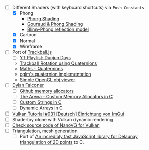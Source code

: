 - [ ] Different Shaders (with keyboard shortcuts) via `Push Constants`
  - [x] Phong
    - [Phong Shading](https://www.cs.toronto.edu/~jacobson/phong-demo/)
    - [Gouraud & Phong Shading](https://github.com/ruange/Gouraud-Shading-and-Phong-Shading)
    - [Blinn–Phong reflection model](https://en.wikipedia.org/wiki/Blinn%E2%80%93Phong_reflection_model)
  - [x] Cartoon
  - [x] Normal
  - [x] Wireframe
- [ ] Port of [Trackball.js](https://github.com/rawify/Trackball.js)
  - [ ] [YT Playlist: Dunjun Days](https://www.youtube.com/playlist?list=PLaQBLbMIApyKsxeAlIPp-Nk1kh36mMmo_)
  - [Trackball Rotation using Quaternions](https://www.xarg.org/2021/07/trackball-rotation-using-quaternions/)
  - [Maths - Quaternions](http://www.euclideanspace.com/maths/algebra/realNormedAlgebra/quaternions/index.htm)
  - [cglm's quaternion implementation](https://github.com/recp/cglm)
  - [Simple OpenGL obj viewer](https://github.com/syoyo/tinyobjloader-c/tree/master/examples/viewer)
- [ ] [Dylan Falconer](https://substack.com/@falconerd)
  - [ ] [Github memory allocators](https://github.com/Falconerd/memory_allocators)
  - [ ] [The Arena - Custom Memory Allocators in C](https://bytesbeneath.com/p/the-arena-custom-memory-allocators?utm_source=profile&utm_medium=reader2)
  - [ ] [Custom Strings in C](https://bytesbeneath.com/p/custom-strings-in-c?utm_source=profile&utm_medium=reader2)
  - [ ] [Dynamic Arrays in C](https://bytesbeneath.com/p/dynamic-arrays-in-c?utm_source=profile&utm_medium=reader2)
- [ ] [Vulkan Tutorial #031 [Deutsch] Einrichtung von ImGui](https://www.youtube.com/watch?v=PmVAwbboAfI&list=PLStQc0GqppuXgs6do23v_HKRrR32gJMm3&index=32&pp=iAQB)
- [ ] Shadertoy clone with Vulkan dynamic rendering
- [ ] [Check source code of NanoVG for Vulkan](https://github.com/danilw/nanovg_vulkan)
- [ ] Triangulation, mesh generation
  - [ ] Port of [An incredibly fast JavaScript library for Delaunay triangulation of 2D points](https://github.com/mapbox/delaunator) to C.
